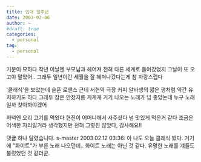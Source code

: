 ```yaml
---
title: 입대 일주년
date: 2003-02-06
author: ~
#draft: true
categories:
  - personal
tag:
  - personal
---
```




기분이 묘하다
작년 이날엔 부모님과 헤어져 전혀 다른 세계로 들어갔었지
그날이 또 오고야 말았어..
그래두 일년이란 세월을 잘 헤쳐나갔다는게 참 자랑스럽다

'클래식'을 보았는데 슬픈 로맨스
근데 서현역 극장 커피 알바생의 짧은 평처럼 약간 유치하기도 하다
그래두 잠은 안잤지롱 케케케
거기 나오는 노래가 넘 좋았는데 누구 노래일까
찾아봐야겠어

저녁엔 오리 고기를 먹었다
현진이 어머니께서 사주셨다
넘 맛있게 먹은거 같다
조금은 어색한 자리일거라 생각했지만 전혀 그렇진 않았다,
감사해요!!


 댓글 하나 달렸습니다.
 s-master 2003.02.12 03:36: 
아 나도 오늘 클래식 봤다. 거기에 &quot;화이트&quot;가 부른 노래 나오던데.. 화이트 노래는 아닌 것 같다. 유명한 노래를 걔들도 불렀었던 것 같더군.




